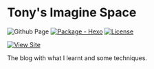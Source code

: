 # Tony's Imagine Space

![Github Page](https://github.com/syntony666/blog/actions/workflows/deploy.yml/badge.svg)
[![Package - Hexo](https://img.shields.io/github/package-json/dependency-version/syntony666/blog/hexo?color=informational)](https://www.npmjs.com/package/hexo)
[![License](https://img.shields.io/badge/License-MIT-yellow)](#license)

[![View Site](https://img.shields.io/badge/View_site-Tony's_Imagine_Space-834abe?style=for-the-badge)](https://syntony666.github.io/blog/)

The blog with what I learnt and some techniques.
